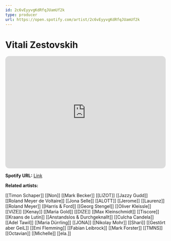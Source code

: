```yaml
---
id: 2c6vEyyvgKdRfqJUamUf2k
type: producer
url: https://open.spotify.com/artist/2c6vEyyvgKdRfqJUamUf2k
---
```

# Vitali Zestovskih

<iframe style="border-radius:12px" src="https://open.spotify.com/embed/artist/2c6vEyyvgKdRfqJUamUf2k" width="100%" height="352" frameBorder="0" allowfullscreen="" allow="autoplay; clipboard-write; encrypted-media; fullscreen; picture-in-picture" loading="lazy"></iframe>

**Spotify URL:** [Link](https://open.spotify.com/artist/2c6vEyyvgKdRfqJUamUf2k)

**Related artists:**

[[Timon Schaper]]
[[Non]]
[[Mark Becker]]
[[LIZOT]]
[[Jazzy Gudd]]
[[Roland Meyer de Voltaire]]
[[Jona Selle]]
[[ALOTT]]
[[Jerome]]
[[Laurenz]]
[[Roland Meyer]]
[[Harris & Ford]]
[[Georg Stengel]]
[[Oliver Kleissle]]
[[VIZE]]
[[Kenay]]
[[Maria Gold]]
[[DIZE]]
[[Max Kleinschmidt]]
[[Tiscore]]
[[Kraans de Lutin]]
[[Anstandslos & Durchgeknallt]]
[[Culcha Candela]]
[[Adel Tawil]]
[[Maria Dürrling]]
[[JONA]]
[[Nikolay Mohr]]
[[Shari]]
[[Gestört aber GeiL]]
[[Emi Flemming]]
[[Fabian Leibrock]]
[[Mark Forster]]
[[TMNS]]
[[Octavian]]
[[Michelle]]
[[ela.]]
